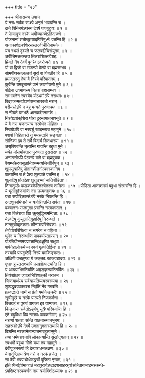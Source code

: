 +++
title = "२३"

+++
श्रीनारायण उवाच  
ये नराः सर्वदा साक्ष्ये अनृतं भाषयन्ति च ।  
दाने विनिमयेऽर्थस्य देवर्षे पापबुद्धयः ॥ १ ॥  
ते प्रेत्यामुत्र नरके अवीच्याख्येऽतिदारुणे ।  
योजनानां शतोच्छ्रायाद्‌गिरिमूर्ध्नः पतन्ति हि ॥ २ ॥  
अनाकाशेऽधःशिरसस्तदवीचीतिनामके ।  
यत्र स्थलं दृश्यते च जलवद्वीचिसंयुतम् ॥ ३ ॥  
अवीचिमत्ततस्तत्र तिलशश्छिन्नविग्रहः ।  
म्रियते नैव देवर्षे पुनरेवाऽवरोप्यते ॥ ४ ॥  
यो वा द्विजो वा राजन्यो वैश्यो वा ब्रह्मसम्भव ।  
सोमपीथस्तत्कलत्रं सुरां वा पिबतीव हि ॥ ५ ॥  
प्रमादतस्तु तेषां वै निरये परिपातनम् ।  
कुर्वन्ति यमदूतास्ते पानं कार्ष्णायसो मुने ॥ ६ ॥  
वह्निना द्रवमाणस्य नितरां ब्रह्मसम्भव ।  
सम्भावनेन स्वस्यैव योऽधमोऽपि नराधमः ॥ ७ ॥  
विद्याजन्मतपोवर्णाश्रमाचारवतो नरान् ।  
वरीयसोऽपि न बहु मन्यते पुरुषाधमः ॥ ८ ॥  
स नीयते यमभटैः क्षारकर्दमनामके ।  
निरयेऽर्वाक्‌शिरा घोरा दुरन्तयातनाश्नुते ॥ ९ ॥  
ये वै नरा यजन्त्यन्यं नरमेधेन मोहिताः ।  
स्त्रियोऽपि वा नरपशुं खादन्त्यत्र महामुने ॥ १० ॥  
पशवो निहितास्ते तु यमसद्यनि सङ्गताः ।  
सौनिका इव ते सर्वे विदार्य शितधारया ॥ ११ ॥  
असृक्पिबन्ति नृत्यन्ति गायन्ति बहुधा मुने ।  
यथेह मांसभोक्तारः पुरुषादा दुरासदाः ॥ १२ ॥  
अनागसोऽपि येऽरण्ये ग्रामे वा ब्रह्मपुत्रक ।  
वैश्रम्भकैरुपसृतान्विश्रम्भय्यजिजीविषून् ॥ १३ ॥  
शूलसूत्रादिषु प्रोतान्क्रीडनोत्कारकानिव ।  
पातयन्ति च ते प्रेत्य शूलपाते पतन्ति ह ॥ १४ ॥  
शूलादिषु प्रोतदेहाः क्षुत्तृड्भ्यां चातिपीडिताः ।  
तिग्मतुण्डैः कङ्कबकैरितश्चेतश्च ताडिताः ॥ १५ ॥
पीडिता आत्मशमलं बहुधा संस्मरन्ति हि ।  
ये भूतानुद्वेजयन्ति नरा उल्बणवृत्तयः ॥ १६ ॥  
यथा सर्पादिकास्तेऽपि नरके निपतन्ति हि ।  
दन्दशूकाभिधाने च यत्रोत्तिष्ठन्ति सर्वतः ॥ १७ ॥  
पञ्चाननः सप्तमुखा ग्रसन्ति नरकागतान् ।  
यथा बिलेशया विप्र क्रूरबुद्धिसमन्विताः ॥ १८ ॥  
येऽवटेषु कुसूलादिगुहादिषु निरुन्धते ।  
तानमुत्रोद्यतकराः कीनाशपरिसेवकाः ॥ १९  
तेष्वेवोपविशित्वा च सगरेण च वह्निना ।  
धूमेन च निरुन्धन्ति पापकर्मरतान्नरान् ॥ २० ॥  
योऽतिथीन्समयप्राप्तान्दिधक्षुरिव चक्षुषा ।  
पापेनेहालोकयेच्च स्वयं गृहपतिर्द्विजः ॥ २१ ॥  
तस्यापि पापदृष्टेर्हि निरये यमकिङ्कराः ।  
अक्षिणी वज्रतुण्डा ये कङ्काः काकवटादयः ॥ २२ ॥  
गृध्राः क्रूरतराश्चापि प्रसह्योत्पाटयन्ति हि ।  
य आढ्याभिमतिर्याति अहङ्कृत्यातिगर्वितः ॥ २३ ॥  
तिर्यक्प्रेक्षण एवात्राभिविशङ्‌की नराधमः ।  
चिन्तयार्थस्य सर्वत्रायतिव्ययस्वरूपया ॥ २४ ॥  
शुष्यद्धृदयवक्त्रश्च निर्वृतिं नैव गच्छति ।  
ग्रहवद्रक्षते चार्थं स प्रेतो यमकिङ्करैः ॥ २५ ॥  
सूचीमुखे च नरके पात्यते निजकर्मणा ।  
वित्तग्रहं च पुरुषं वायका इव याम्यकाः ॥ २६ ॥  
किङ्कराः सर्वतोऽङ्गेषु सूत्रैः परिवयन्ति हि ।  
एते बहुविधा विप्र नरकाः पापकर्मणाम् ॥ २७ ॥  
नराणां शतशः सन्ति यातनास्थानभूमयः ।  
सहस्रशोऽपि देवर्षे उक्तानुक्तांस्तथापि हि ॥ २८ ॥  
विशन्ति नरकानेतान्यातनाबहुलान्मुने ।  
तथा धर्मपराश्चापि लोकान्यान्ति सुखोद्गतान् ॥ २९ ॥  
स्वधर्मो बहुधा गीतो यथा तव महामुने ।  
देवीपूजनरूपो हि देव्याराधनलक्षणः ॥ ३० ॥  
येनानुष्ठितमात्रेण नरो न नरकं व्रजेत् ।  
सा देवी भवपाथोधेरुद्धर्त्री पूजिता नृणाम् ॥ ३१ ॥  
इति श्रीमद्देवीभागवते महापुराणेऽष्टादशसाहस्र्यां संहितायामष्टमस्कन्धे-  
ऽवशिष्टनरकवर्णनं नाम त्रयोविंशोऽध्यायः ॥ २३ ॥
